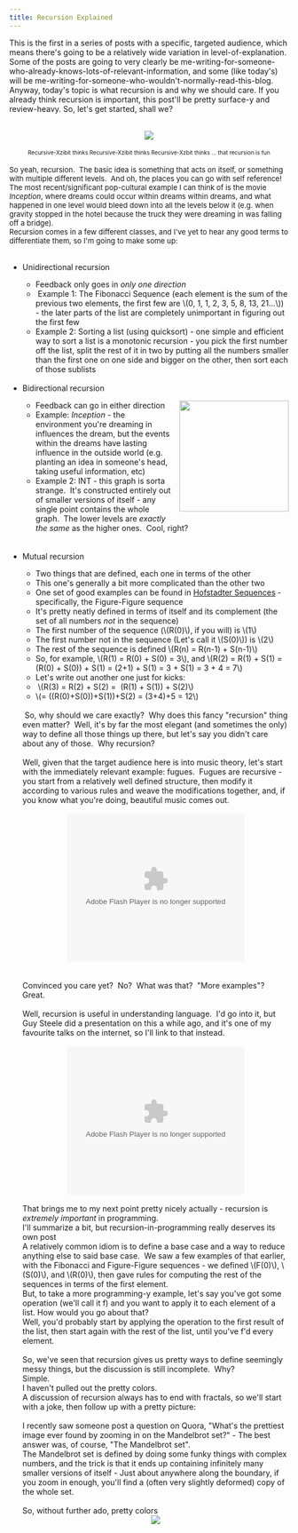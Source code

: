 ```yaml
---
title: Recursion Explained
---
```


This is the first in a series of posts with a specific, targeted audience, which means there's going to be a relatively wide variation in level-of-explanation.  Some of the posts are going to very clearly be me-writing-for-someone-who-already-knows-lots-of-relevant-information, and some (like today's) will be me-writing-for-someone-who-wouldn't-normally-read-this-blog.
Anyway, today's topic is what recursion is and why we should care.  If you already think recursion is important, this post'll be pretty surface-y and review-heavy.  So, let's get started, shall we?<br />
<br />
<div class="separator" style="clear: both; text-align: center;">
<a href="http://a.gifb.in/reverse-1235067460_yo-dawg02.gif" imageanchor="1" style="margin-left: 1em; margin-right: 1em;"><img border="0" src="http://a.gifb.in/reverse-1235067460_yo-dawg02.gif" /></a></div>
<br />
<div style="text-align: center;">
<span style="font-size: x-small;">Recursive-Xzibit thinks Recursive-Xzibit thinks Recursive-Xzbit thinks ... that recursion is fun</span></div>
<div style="text-align: left;">
<br /></div>
<div style="text-align: left;">
<span style="font-size: x-small;"><span style="font-size: small;">So yeah, recursion.&nbsp; The basic idea is something that acts on itself, or something with multiple different levels.&nbsp; And oh, the places you can go with self reference!</span></span><br />
<span style="font-size: x-small;"><span style="font-size: small;">The most recent/significant pop-cultural example I can think of is the movie <i>Inception</i>, where dreams could occur within dreams within dreams, and what happened in one level would bleed down into all the levels below it (e.g. when gravity stopped in the hotel because the truck they were dreaming in was falling off a bridge).&nbsp;&nbsp;</span></span><br />
<span style="font-size: x-small;"><span style="font-size: small;">Recursion comes in a few different classes, and I've yet to hear any good terms to differentiate them, so I'm going to make some up:</span></span></div>
<br />
<ul>
<li>Unidirectional recursion</li>
<ul>
<li>Feedback only goes in <i>only one direction</i></li>
<li><i>&nbsp;</i>Example 1: The Fibonacci Sequence (each element is the sum of the previous two elements, the first few are \(0, 1, 1, 2, 3, 5, 8, 13, 21...\)) - the later parts of the list are completely unimportant in figuring out the first few</li>
<li>Example 2: Sorting a list (using quicksort) - one simple and efficient way to sort a list is a monotonic recursion - you pick the first number off the list, split the rest of it in two by putting all the numbers smaller than the first one on one side and bigger on the other, then sort each of those sublists </li>
</ul>
<br />
<li>Bidirectional recursion</li>
<ul>
<a href="http://i.stack.imgur.com/Nr5uq.png" imageanchor="1" style="clear: right; float: right; margin-bottom: 1em; margin-left: 1em;"><img border="0" src="http://i.stack.imgur.com/Nr5uq.png" height="200" width="197" /></a>
<li>Feedback can go in either direction</li>
<li>Example:<i> Inception</i> - the environment you're dreaming in influences the dream, but the events within the dreams have lasting influence in the outside world (e.g. planting an idea in someone's head, taking useful information, etc)</li>
<li>Example 2: INT - this graph is sorta strange.&nbsp; It's constructed entirely out of smaller versions of itself - any single point contains the whole graph.&nbsp; The lower levels are <i>exactly the same</i> as the higher ones.&nbsp; Cool, right?</li>
&nbsp;</ul>
<br />
<li>Mutual recursion</li>
<ul>
<li>Two things that are defined, each one in terms of the other</li>
<li>This one's generally a bit more complicated than the other two</li>
<li>One set of good examples can be found in <a href="http://en.wikipedia.org/wiki/Hofstadter_sequence">Hofstadter Sequences</a> - specifically, the Figure-Figure sequence</li>
<li>It's pretty neatly defined in terms of itself and its complement (the set of all numbers <i>not</i> in the sequence)</li>
<li>The first number of the sequence (\(R(0)\), if you will) is \(1\)</li>
<li>The first number not in the sequence (Let's call it \(S(0)\)) is \(2\)</li>
<li>The rest of the sequence is defined \(R(n) = R(n-1) + S(n-1)\)</li>
<li>So, for example, \(R(1) = R(0) + S(0) = 3\), and \(R(2) = R(1) + S(1) = (R(0) + S(0)) + S(1) = (2+1) + S(1) = 3 + S(1) = 3 + 4 = 7\)</li>
<li>Let's write out another one just for kicks:&nbsp;</li>
<li>&nbsp;\(R(3) = R(2) + S(2) =&nbsp; (R(1) + S(1)) + S(2)\)</li>
<li>\(= ((R(0)+S(0))+S(1))+S(2) = (3+4)+5 = 12\)</li>
</ul>
<br />
&nbsp;So, why should we care exactly?&nbsp; Why does this fancy "recursion" thing even matter?&nbsp; Well, it's by far the most elegant (and sometimes the only) way to define all those things up there, but let's say you didn't care about any of those.&nbsp; Why recursion?<br />
<br />
Well, given that the target audience here is into music theory, let's start with the immediately relevant example: fugues.&nbsp; Fugues are recursive - you start from a relatively well defined structure, then modify it according to various rules and weave the modifications together, and, if you know what you're doing, beautiful music comes out.<br />
<br />
<div class="separator" style="clear: both; text-align: center;">
<object class="BLOGGER-youtube-video" classid="clsid:D27CDB6E-AE6D-11cf-96B8-444553540000" codebase="http://download.macromedia.com/pub/shockwave/cabs/flash/swflash.cab#version=6,0,40,0" data-thumbnail-src="https://ytimg.googleusercontent.com/vi/ddbxFi3-UO4/0.jpg" height="266" width="320"><param name="movie" value="https://youtube.googleapis.com/v/ddbxFi3-UO4&source=uds" /><param name="bgcolor" value="#FFFFFF" /><param name="allowFullScreen" value="true" /><embed width="320" height="266"  src="https://youtube.googleapis.com/v/ddbxFi3-UO4&source=uds" type="application/x-shockwave-flash" allowfullscreen="true"></embed></object></div>
<br />
<br />
Convinced you care yet?&nbsp; No?&nbsp; What was that?&nbsp; "More examples"?&nbsp; Great.<br />
<br />
Well, recursion is useful in understanding language.&nbsp; I'd go into it, but Guy Steele did a presentation on this a while ago, and it's one of my favourite talks on the internet, so I'll link to that instead.<br />
<br />
<div class="separator" style="clear: both; text-align: center;">
<object class="BLOGGER-youtube-video" classid="clsid:D27CDB6E-AE6D-11cf-96B8-444553540000" codebase="http://download.macromedia.com/pub/shockwave/cabs/flash/swflash.cab#version=6,0,40,0" data-thumbnail-src="https://ytimg.googleusercontent.com/vi/_ahvzDzKdB0/0.jpg" height="266" width="320"><param name="movie" value="https://youtube.googleapis.com/v/_ahvzDzKdB0&source=uds" /><param name="bgcolor" value="#FFFFFF" /><param name="allowFullScreen" value="true" /><embed width="320" height="266"  src="https://youtube.googleapis.com/v/_ahvzDzKdB0&source=uds" type="application/x-shockwave-flash" allowfullscreen="true"></embed></object></div>
<br />
That brings me to my next point pretty nicely actually - recursion is <i>extremely important</i> in programming. <br />
I'll summarize a bit, but recursion-in-programming really deserves its own post <br />
A relatively common idiom is to define a base case and a way to reduce anything else to said base case.&nbsp; We saw a few examples of that earlier, with the Fibonacci and Figure-Figure sequences - we defined \(F(0)\), \(S(0)\), and \(R(0)\), then gave rules for computing the rest of the sequences in terms of the first element.<br />
But, to take a more programming-y example, let's say you've got some operation (we'll call it f) and you want to apply it to each element of a list.  How would you go about that?<br />
Well, you'd probably start by applying the operation to the first result of the list, then start again with the rest of the list, until you've f'd every element.<br />
<br />
So, we've seen that recursion gives us pretty ways to define seemingly messy things, but the discussion is still incomplete.&nbsp; Why?<br />
Simple.<br />
I haven't pulled out the pretty colors.<br />
A discussion of recursion always has to end with fractals, so we'll start with a joke, then follow up with a pretty picture: <br />
<br />
I recently saw someone post a question on Quora, "What's the prettiest image ever found by zooming in on the Mandelbrot set?" - The best answer was, of course, "The Mandelbrot set".<br />
The Mandelbrot set is defined by doing some funky things with complex numbers, and the trick is that it ends up containing infinitely many smaller versions of itself - Just about anywhere along the boundary, if you zoom in enough, you'll find a (often very slightly deformed) copy of the whole set.<br />
<br />
So, without further ado, pretty colors<br />
<div class="separator" style="clear: both; text-align: center;">
<a href="http://upload.wikimedia.org/wikipedia/commons/a/a4/Mandelbrot_sequence_new.gif" imageanchor="1" style="margin-left: 1em; margin-right: 1em;"><img border="0" src="http://upload.wikimedia.org/wikipedia/commons/a/a4/Mandelbrot_sequence_new.gif" /></a></div>
<br />
<ul><ul>
</ul>
</ul>
</ul>
